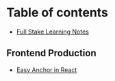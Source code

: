 # Table of contents

* [Full Stake Learning Notes](README.md)

## Frontend Production

* [Easy Anchor in React](frontend-production/easy-anchor-in-react.md)


